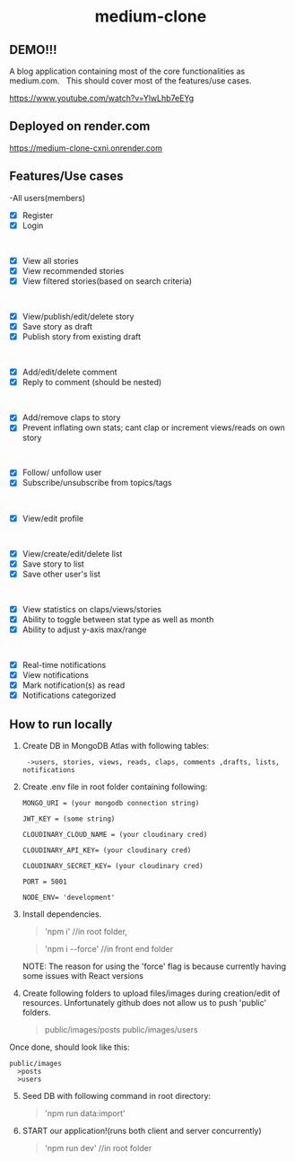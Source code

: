 <h1 align="center">medium-clone</h1>

## DEMO!!!

A blog application containing most of the core functionalities as medium.com.
    &nbsp;
This should cover most of the features/use cases.

https://www.youtube.com/watch?v=YlwLhb7eEYg

## Deployed on render.com

https://medium-clone-cxni.onrender.com

## Features/Use cases

-All users(members)

- [x] Register
- [x] Login
<br>

- [x] View all stories
- [x] View recommended stories
- [x] View filtered stories(based on search criteria)
<br>

- [x] View/publish/edit/delete story
- [x] Save story as draft
- [x] Publish story from existing draft
<br>

- [x] Add/edit/delete comment
- [x] Reply to comment (should be nested)
<br>

- [x] Add/remove claps to story
- [x] Prevent inflating own stats; cant clap or increment views/reads on own story
<br>

- [x] Follow/ unfollow user
- [x] Subscribe/unsubscribe from topics/tags
<br>

- [x] View/edit profile
<br>

- [x] View/create/edit/delete list
- [x] Save story to list
- [x] Save other user's list
<br>

- [x] View statistics on claps/views/stories
- [x] Ability to toggle between stat type as well as month
- [x] Ability to adjust y-axis max/range
<br>

 
- [x] Real-time notifications
- [x] View notifications
- [x] Mark notification(s) as read
- [x] Notifications categorized 

## How to run locally

1.  Create DB in MongoDB Atlas with following tables:

         ->users, stories, views, reads, claps, comments ,drafts, lists, notifications

2.  Create .env file in root folder containing following:

        MONGO_URI = (your mongodb connection string)

        JWT_KEY = (some string)

        CLOUDINARY_CLOUD_NAME = (your cloudinary cred)

        CLOUDINARY_API_KEY= (your cloudinary cred)

        CLOUDINARY_SECRET_KEY= (your cloudinary cred)

        PORT = 5001

        NODE_ENV= 'development'

3.  Install dependencies.

    > 'npm i' //in root folder,

    > 'npm i --force' //in front end folder

    NOTE: The reason for using the 'force' flag is because currently having some issues with React versions
    &nbsp;

4.  Create following folders to upload files/images during creation/edit of resources. Unfortunately github does not allow us to push 'public' folders.

    > public/images/posts
    > public/images/users

Once done, should look like this:

    public/images
      >posts
      >users

5. Seed DB with following command in root directory:

   > 'npm run data:import'
   > &nbsp;

6. START our application!(runs both client and server concurrently)

   > 'npm run dev' //in root folder

